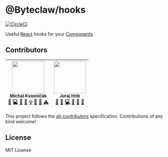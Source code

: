 # @Byteclaw/hooks
[![CircleCI](https://circleci.com/gh/Byteclaw/hooks/tree/master.svg?style=svg&circle-token=eb0ec74cc57584f66be91ba7b2f56285fd919b0c)](https://circleci.com/gh/Byteclaw/hooks/tree/master)

Useful [React](https://github.com/facebook/react) hooks for your [Components](https://github.com/byteclaw/visage).

## Contributors

<!-- ALL-CONTRIBUTORS-LIST:START - Do not remove or modify this section -->
<!-- prettier-ignore -->
| [<img src="https://avatars1.githubusercontent.com/u/174716?v=4" width="100px;"/><br /><sub><b>Michal Kvasničák</b></sub>](https://github.com/michalkvasnicak)<br />[💬](#question-michalkvasnicak "Answering Questions") [💻](https://github.com/napred/@napred/forms/commits?author=michalkvasnicak "Code") [🎨](#design-michalkvasnicak "Design") [📖](https://github.com/napred/@napred/forms/commits?author=michalkvasnicak "Documentation") [💡](#example-michalkvasnicak "Examples") [🤔](#ideas-michalkvasnicak "Ideas, Planning, & Feedback") [👀](#review-michalkvasnicak "Reviewed Pull Requests") [⚠️](https://github.com/napred/@napred/forms/commits?author=michalkvasnicak "Tests") | [<img src="https://avatars1.githubusercontent.com/u/373788?v=4" width="100px;"/><br /><sub><b>Juraj Hríb</b></sub>](https://github.com/jurajhrib)<br />[💬](#question-jurajhrib "Answering Questions") [🐛](https://github.com/napred/@napred/forms/issues?q=author%3Ajurajhrib "Bug reports") [💻](https://github.com/napred/@napred/forms/commits?author=jurajhrib "Code") [📖](https://github.com/napred/@napred/forms/commits?author=jurajhrib "Documentation") [🤔](#ideas-jurajhrib "Ideas, Planning, & Feedback") [👀](#review-jurajhrib "Reviewed Pull Requests") |
| :---: | :---: |

<!-- ALL-CONTRIBUTORS-LIST:END -->

This project follows the [all-contributors](https://github.com/kentcdodds/all-contributors) specification. Contributions of any kind welcome!

## License

MIT License
